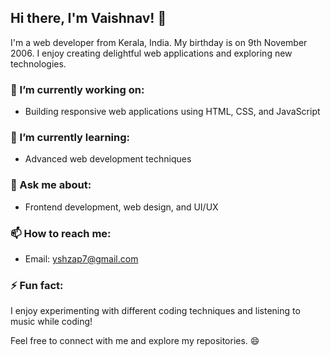 ## Hi there, I'm Vaishnav! 👋

I'm a web developer from Kerala, India. My birthday is on 9th November 2006. I enjoy creating delightful web applications and exploring new technologies.

### 🔭 I’m currently working on:
- Building responsive web applications using HTML, CSS, and JavaScript

### 🌱 I’m currently learning:
- Advanced web development techniques

### 💬 Ask me about:
- Frontend development, web design, and UI/UX

### 📫 How to reach me:
- Email: yshzap7@gmail.com

### ⚡ Fun fact:
I enjoy experimenting with different coding techniques and listening to music while coding!

Feel free to connect with me and explore my repositories. 😄
